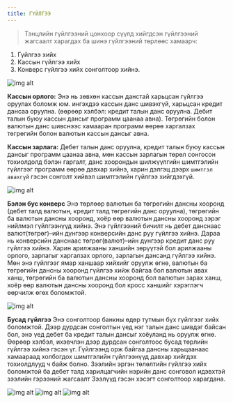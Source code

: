 ```yaml
---
title: ГҮЙЛГЭЭ
---
```



> Тэнцлийн гүйлгээний цонхоор сүүлд хийгдсэн гүйлгээний жагсаалт харагдах ба шинэ гүйлгээний төрлөөс хамаарч: 
1. Гүйлгээ хийх
2. Кассын гүйлгээ хийх
3. Конверс гүйлгээ хийх сонголтоор хийнэ. 
>
![img alt](/img/img12.png)

**Кассын орлого:** Энэ нь зөвхөн кассын данстай харьцсан гүйлгээ оруулах боломж юм. ингэхдээ кассын данс шивэхгүй, харьцсан кредит дансаа оруулна. (өөрөөр хэлбэл: кредит талын данс оруулна. Дебит талын буюу кассын дансыг программ цаанаа авна). Төгрөгийн болон валютын данс шивснээс хамааран программ өөрөө харгалзах төгрөгийн болон валютын кассын дансыг авна.

**Кассын зарлага:** Дебет талын данс оруулна, кредит талын буюу кассын дансыг программ цаанаа авна, мөн кассын зарлагын төрөл сонгосон тохиолдолд бэлэн гаргалт, данс хоорондын шилжүүлгийн шимтгэлийн гүйлгээг программ өөрөө давхар хийнэ, харин дэлгэц дээрх `шимтгэл авахгүй` гэсэн сонголт хийвэл шимтгэлийн гүйлгээ хийгдэхгүй. 

![img alt](/img/img13.png)

**Бэлэн бус конверс** Энэ төрлөөр валютын ба төгрөгийн дансны хооронд (дебет талд валютын, кредит талд төгрөгийн данс оруулна), төгрөгийн ба валютын дансны хооронд, хоёр өөр валютын дансны хооронд зэрэг нийлмэл гүйлгээнүүд хийнэ. Энэ гүйлгээний бичилт нь дебет данснаас валют(төгрөг)–ийн дүнгээр конверсийн данс руу гүйлгээ хийнэ. Дараа нь конверсийн данснаас төгрөг(валют)–ийн дүнгээр кредит данс руу гүйлгээ хийнэ. Харин арилжааны ханшийн зөрүүтэй бол арилжааны орлого, зарлагыг харгалзах орлого, зарлагын дансанд гүйлгээ хийнэ. Мөн энэ гүйлгээг ямар ханшаар хийхийг оруулж өгнө, валютын ба төгрөгийн дансны хооронд гүйлгээ хийж байгаа бол валютын авах ханш, төгрөгийн ба валютын дансны хооронд бол валютын зарах ханш, хоёр өөр валютын дансны хооронд бол кросс ханшийг хэрэглэгч өөрчилж өгөх боломжтой.

![img alt](/img/img14.png)

**Бусад гүйлгээ** Энэ сонголтоор банкны өдөр тутмын бүх гүйлгээг хийх боломжтой. Дээр дурдсан сонголтын үед нэг талын данс шивдэг байсан бол, энэ үед дебет ба кредит талын дансыг хоёуланд нь оруулж өгнө. Өөрөөр хэлбэл, ихэвчлэн дээр дурдсан сонголтоос бусад төрлийн гүйлгээ хийнэ гэсэн үг. Гүйлгээнд орж байгаа дансны харьцаанаас хамаараад холбогдох шимтгэлийн гүйлгээнүүд давхар хийгдэх тохиолдлууд ч байж болно. Зээлийн эргэн төлөлтийн гүйлгээ хийх боломжтой ба дебет талд харилцагчийн нэрийн данс сонговол идэвхтэй зээлийн гэрээний жагсаалт Зээлүүд гэсэн хэсэгт сонголтоор харагдана. 

![img alt](/img/img15.png)
![img alt](/img/img16.png)
![img alt](/img/img17.png)
